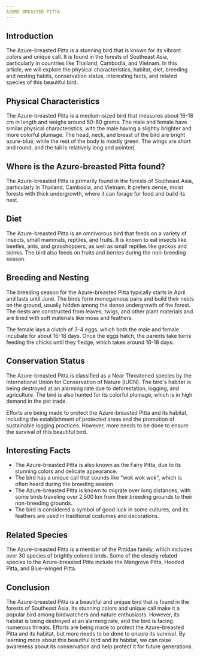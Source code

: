 ```yaml
---
AZURE BREASTED PITTA
---
```


## Introduction

The Azure-breasted Pitta is a stunning bird that is known for its vibrant colors and unique call. It is found in the forests of Southeast Asia, particularly in countries like Thailand, Cambodia, and Vietnam. In this article, we will explore the physical characteristics, habitat, diet, breeding and nesting habits, conservation status, interesting facts, and related species of this beautiful bird.

## Physical Characteristics

The Azure-breasted Pitta is a medium-sized bird that measures about 16-18 cm in length and weighs around 50-60 grams. The male and female have similar physical characteristics, with the male having a slightly brighter and more colorful plumage. The head, neck, and breast of the bird are bright azure-blue, while the rest of the body is mostly green. The wings are short and round, and the tail is relatively long and pointed.

## Where is the Azure-breasted Pitta found?

The Azure-breasted Pitta is primarily found in the forests of Southeast Asia, particularly in Thailand, Cambodia, and Vietnam. It prefers dense, moist forests with thick undergrowth, where it can forage for food and build its nest.

## Diet

The Azure-breasted Pitta is an omnivorous bird that feeds on a variety of insects, small mammals, reptiles, and fruits. It is known to eat insects like beetles, ants, and grasshoppers, as well as small reptiles like geckos and skinks. The bird also feeds on fruits and berries during the non-breeding season.

## Breeding and Nesting

The breeding season for the Azure-breasted Pitta typically starts in April and lasts until June. The birds form monogamous pairs and build their nests on the ground, usually hidden among the dense undergrowth of the forest. The nests are constructed from leaves, twigs, and other plant materials and are lined with soft materials like moss and feathers.

The female lays a clutch of 3-4 eggs, which both the male and female incubate for about 16-18 days. Once the eggs hatch, the parents take turns feeding the chicks until they fledge, which takes around 16-18 days.

## Conservation Status

The Azure-breasted Pitta is classified as a Near Threatened species by the International Union for Conservation of Nature (IUCN). The bird's habitat is being destroyed at an alarming rate due to deforestation, logging, and agriculture. The bird is also hunted for its colorful plumage, which is in high demand in the pet trade.

Efforts are being made to protect the Azure-breasted Pitta and its habitat, including the establishment of protected areas and the promotion of sustainable logging practices. However, more needs to be done to ensure the survival of this beautiful bird.

## Interesting Facts

-   The Azure-breasted Pitta is also known as the Fairy Pitta, due to its stunning colors and delicate appearance.
-   The bird has a unique call that sounds like "wok wok wok", which is often heard during the breeding season.
-   The Azure-breasted Pitta is known to migrate over long distances, with some birds traveling over 2,500 km from their breeding grounds to their non-breeding grounds.
-   The bird is considered a symbol of good luck in some cultures, and its feathers are used in traditional costumes and decorations.

## Related Species

The Azure-breasted Pitta is a member of the Pittidae family, which includes over 30 species of brightly colored birds. Some of the closely related species to the Azure-breasted Pitta include the Mangrove Pitta, Hooded Pitta, and Blue-winged Pitta.

## Conclusion

The Azure-breasted Pitta is a beautiful and unique bird that is found in the forests of Southeast Asia. Its stunning colors and unique call make it a popular bird among birdwatchers and nature enthusiasts. However, its habitat is being destroyed at an alarming rate, and the bird is facing numerous threats. Efforts are being made to protect the Azure-breasted Pitta and its habitat, but more needs to be done to ensure its survival. By learning more about this beautiful bird and its habitat, we can raise awareness about its conservation and help protect it for future generations.
